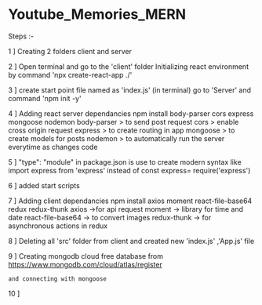 # Youtube_Memories_MERN
Steps :-

1 ]
Creating 2 folders client and server

2 ]
Open terminal and go to the 'client' folder
Initializing react environment by command 
'npx create-react-app ./'

3 ]
create start point file named as 'index.js'
(in terminal) go to 'Server' and command 'npm init -y' 

4 ] 
Adding react server dependancies
npm install body-parser cors express mongoose nodemon
body-parser   > to send post request
cors          > enable cross origin request
express       > to create routing in app
mongoose      > to create models for posts
nodemon       > to automatically run the server everytime as changes code

5 ]
"type": "module" in package.json is use to create modern syntax 
like 
import express from 'express' 
instead of
const express= require('express')

6 ]
added start scripts


7 ]
Adding client dependancies
npm install axios moment react-file-base64 redux redux-thunk
axios   ->for api request
moment  -> library for time and date
react-file-base64  -> to convert images
redux-thunk         -> for asynchronous actions in redux


8 ] 
Deleting all 'src' folder from client and created new 
'index.js' ,'App.js' file

9 ]
    Creating mongodb cloud free database from
    https://www.mongodb.com/cloud/atlas/register

    and connecting with mongoose

10 ]